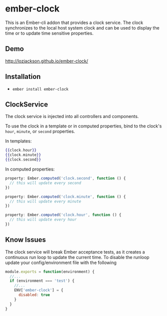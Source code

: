 # ember-clock

This is an Ember-cli addon that provides a clock service.  The clock synchronizes to
the local host system clock and can be used to display the time or to update time
sensitive properties.

## Demo

http://lozjackson.github.io/ember-clock/

## Installation

* `ember install ember-clock`

## ClockService

The clock service is injected into all controllers and components.

To use the clock in a template or in computed properties, bind to the clock's
`hour`, `minute`, or `second` properties.

In templates:

```hbs
{{clock.hour}}
{{clock.minute}}
{{clock.second}}
```

In computed properties:

```js
property: Ember.computed('clock.second', function () {
  // this will update every second
})
```

```js
property: Ember.computed('clock.minute', function () {
  // this will update every minute
})
```

```js
property: Ember.computed('clock.hour', function () {
  // this will update every hour
})
```
## Know Issues
The clock service will break Ember acceptance tests, as it creates a continuous run loop to update the current time. To disable the runloop update your config/environment file with the following
```js
module.exports = function(environment) {
  //...
  if (environment === 'test') {
    //...
    ENV['ember-clock'] = {
      disabled: true
    }
  }
}
```
